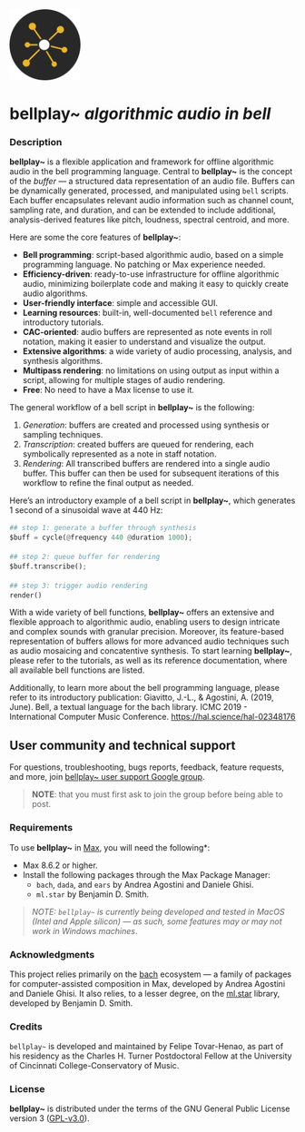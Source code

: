 <img src="media/logo.png" alt="bellplay logo" width="125"/>

# **bellplay~** _algorithmic audio in bell_

### Description

**bellplay~** is a flexible application and framework for offline algorithmic audio in the bell programming language. Central to **bellplay~** is the concept of the _buffer_ — a structured data representation of an audio file. Buffers can be dynamically generated, processed, and manipulated using `bell` scripts. Each buffer encapsulates relevant audio information such as channel count, sampling rate, and duration, and can be extended to include additional, analysis-derived features like pitch, loudness, spectral centroid, and more.

Here are some the core features of **bellplay~**:
* **Bell programming**: script-based algorithmic audio, based on a simple programming language. No patching or Max experience needed.
* **Efficiency-driven**: ready-to-use infrastructure for offline algorithmic audio, minimizing boilerplate code and making it easy to quickly create audio algorithms.
* **User-friendly interface**: simple and accessible GUI.
* **Learning resources**: built-in, well-documented `bell` reference and introductory tutorials.
* **CAC-oriented**: audio buffers are represented as note events in roll notation, making it easier to understand and visualize the output.
* **Extensive algorithms**: a wide variety of audio processing, analysis, and synthesis algorithms. 
* **Multipass rendering**: no limitations on using output as input within a script, allowing for multiple stages of audio rendering.
* **Free**: No need to have a Max license to use it.

The general workflow of a bell script in **bellplay~** is the following:

1. _Generation_: buffers are created and processed using synthesis or sampling techniques. 
2. _Transcription_: created buffers are queued for rendering, each symbolically represented as a note in staff notation.
3. _Rendering_: All transcribed buffers are rendered into a single audio buffer. This buffer can then be used for subsequent iterations of this workflow to refine the final output as needed. 

Here’s an introductory example of a bell script in **bellplay~**, which generates 1 second of a sinusoidal wave at 440 Hz:


```py
## step 1: generate a buffer through synthesis
$buff = cycle(@frequency 440 @duration 1000);

## step 2: queue buffer for rendering
$buff.transcribe();

## step 3: trigger audio rendering
render()
```

With a wide variety of bell functions, **bellplay~** offers an extensive and flexible approach to algorithmic audio, enabling users to design intricate and complex sounds with granular precision. Moreover, its feature-based representation of buffers allows for more advanced audio techniques such as audio mosaicing and concatentive synthesis. To start learning **bellplay~**, please refer to the tutorials, as well as its reference documentation, where all available bell functions are listed. 

Additionally, to learn more about the bell programming language, please refer to its introductory publication: 
Giavitto, J.-L., & Agostini, A. (2019, June). Bell, a textual language for the bach library. ICMC 2019 - International Computer Music Conference. https://hal.science/hal-02348176

## User community and technical support

For questions, troubleshooting, bugs reports, feedback, feature requests, and more, join [bellplay~ user support Google group](https://groups.google.com/g/bellplay-support/). 

> **NOTE**: that you must first ask to join the group before being able to post.


### Requirements

To use **bellplay~** in [Max](https://cycling74.com/downloads), you will need the following*:

- Max 8.6.2 or higher.
- Install the following packages through the Max Package Manager:
  - `bach`, `dada`, and `ears` by Andrea Agostini and Daniele Ghisi.
  - `ml.star` by Benjamin D. Smith.
  
> _NOTE: `bellplay~` is currently being developed and tested in MacOS (Intel and Apple silicon) — as such, some features may or may not work in Windows machines_.

### Acknowledgments
This project relies primarily on the [bach](https://bachproject.net) ecosystem — a family of packages for computer-assisted composition in Max, developed by Andrea Agostini and Daniele Ghisi. It also relies, to a lesser degree, on the [ml.star]([https://](https://www.benjamindaysmith.com/ml-machine-learning-toolkit-in-max)) library, developed by Benjamin D. Smith.

### Credits 
`bellplay~` is developed and maintained by Felipe Tovar-Henao, as part of his residency as the Charles H. Turner Postdoctoral Fellow at the University of Cincinnati College-Conservatory of Music.

### License
**bellplay~** is distributed under the terms of the GNU General Public License version 3 ([GPL-v3.0](https://www.gnu.org/licenses/gpl-3.0.en.html)).